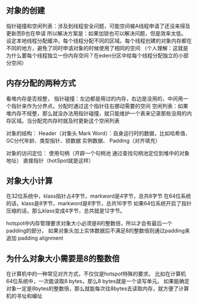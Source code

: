 ## 对象的创建

指针碰撞和空闲列表：涉及到线程安全问题，可能空间被A线程申请了还没来得及更新而B也在申请
所以解决方案是：如果加锁也可以解决问题，但是效率太低。
设定本地线程分配缓冲，每个线程分配不同的区域。每个线程创建的对象内存都在不同的地方，避免了同时申请对象的时候使用了相同的空间
（个人理解：这就是为什么要每个线程独立一份内存空间？在eden分区中给每个线程分配独立的小部分空间）

## 内存分配的两种方式 
看堆内存是否规整，
指针碰撞：左边都是用过的内存，右边是没用的，中间用一个指针来作为分界点。分配时通过这个指针往右挪动需要的空间
空闲列表：如果堆内存不规整，那么就没办法用指针碰撞，就只能维护一个表来记录那些没用的内存区域。当分配完内存时就及时更新这个空闲列表

对象的结构：
Header（对象头 Mark Word）：自身运行时的数据，比如哈希值、GC分代年龄、类型指针、锁数据
实例数据、
Padding（对齐填充）


对象的访问定位：
使用句柄（开辟一个句柄池 通过查找句柄池定位到堆中的对象地址）
直接指针（hotSpot就是这样）


## 对象大小计算

在32位系统中，klass指针占4字节，markword是4字节，总共8字节
在64位系统的话，klass是8字节，markword是8字节，总共16字节
如果64位系统开启了指针压缩的话，那么klass变成4字节，总共就是12字节。

hotspot中内存管理要求对象大小必须是8的整数倍，所以才会有最后一个padding的部分，
如果对象头加上实体数据后不满足8的整数倍则通过padding来追加 padding alignment

## 为什么对象大小需要是8的整数倍

在计算机中的一种常见对齐方式，不仅仅是hotspot特殊的要求。
比如在计算机64位系统中，一次能读取8 bytes，那么8 bytes就是一个读写单元。
如果能确定对象一定是8bytes的整数倍，那么就能每次往8bytes去读取内存，就方便了计算机的寻址和编址



